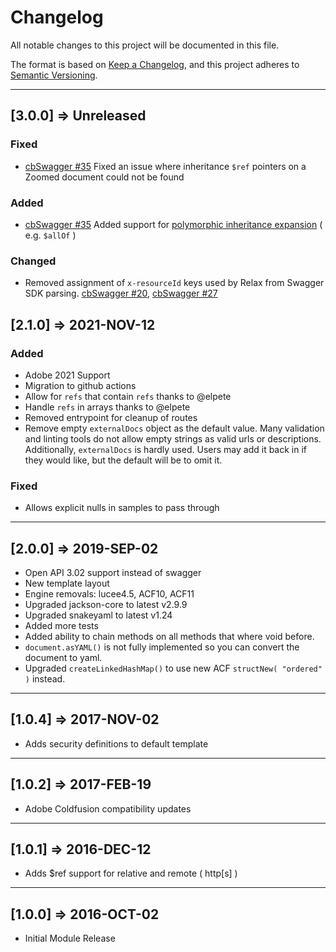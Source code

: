 # Changelog

All notable changes to this project will be documented in this file.

The format is based on [Keep a Changelog](https://keepachangelog.com/en/1.0.0/),
and this project adheres to [Semantic Versioning](https://semver.org/spec/v2.0.0.html).

----
## [3.0.0] => Unreleased
### Fixed

* [cbSwagger #35](https://github.com/coldbox-modules/cbSwagger/issues/35) Fixed an issue where inheritance `$ref` pointers on a Zoomed document could not be found

### Added

* [cbSwagger #35](https://github.com/coldbox-modules/cbSwagger/issues/35) Added support for [polymorphic inheritance expansion](https://swagger.io/docs/specification/data-models/inheritance-and-polymorphism/) ( e.g. `$allOf` )

### Changed

* Removed assignment of `x-resourceId` keys used by Relax from Swagger SDK parsing. [cbSwagger #20](https://github.com/coldbox-modules/cbSwagger/issues/20), [cbSwagger #27](https://github.com/coldbox-modules/cbSwagger/issues/27)

## [2.1.0] => 2021-NOV-12

### Added

* Adobe 2021 Support
* Migration to github actions
* Allow for `refs` that contain `refs` thanks to @elpete
* Handle `refs` in arrays thanks to @elpete
* Removed entrypoint for cleanup of routes
* Remove empty `externalDocs` object as the default value.  Many validation and linting tools do not allow empty strings as valid urls or descriptions. Additionally, `externalDocs` is hardly used. Users may add it back in if they would like, but the default will be to omit it.

### Fixed

* Allows explicit nulls in samples to pass through

----

## [2.0.0] => 2019-SEP-02

* Open API 3.02 support instead of swagger
* New template layout
* Engine removals: lucee4.5, ACF10, ACF11
* Upgraded jackson-core to latest v2.9.9
* Upgraded snakeyaml to latest v1.24
* Added more tests
* Added ability to chain methods on all methods that where void before.
* `document.asYAML()` is not fully implemented so you can convert the document to yaml.
* Upgraded `createLinkedHashMap()` to use new ACF `structNew( "ordered" )` instead.

----

## [1.0.4] => 2017-NOV-02

* Adds security definitions to default template

----

## [1.0.2] => 2017-FEB-19

* Adobe Coldfusion compatibility updates

----

## [1.0.1] => 2016-DEC-12

* Adds $ref support for relative and remote ( http[s] )

----

## [1.0.0] => 2016-OCT-02

* Initial Module Release
  
